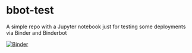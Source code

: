 # bbot-test

A simple repo with a Jupyter notebook just for testing some deployments via Binder and Binderbot

[![Binder](https://mybinder.org/badge_logo.svg)](https://mybinder.org/v2/gh/brian-rose/bbot-test/HEAD)
